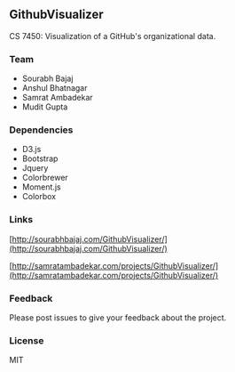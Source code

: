 ## GithubVisualizer

CS 7450: Visualization of a GitHub's organizational data.

### Team

- Sourabh Bajaj
- Anshul Bhatnagar
- Samrat Ambadekar
- Mudit Gupta

### Dependencies

- D3.js
- Bootstrap
- Jquery
- Colorbrewer
- Moment.js
- Colorbox

### Links
[http://sourabhbajaj.com/GithubVisualizer/](http://sourabhbajaj.com/GithubVisualizer/)

[http://samratambadekar.com/projects/GithubVisualizer/](http://samratambadekar.com/projects/GithubVisualizer/)

### Feedback

Please post issues to give your feedback about the project. 

### License

MIT
